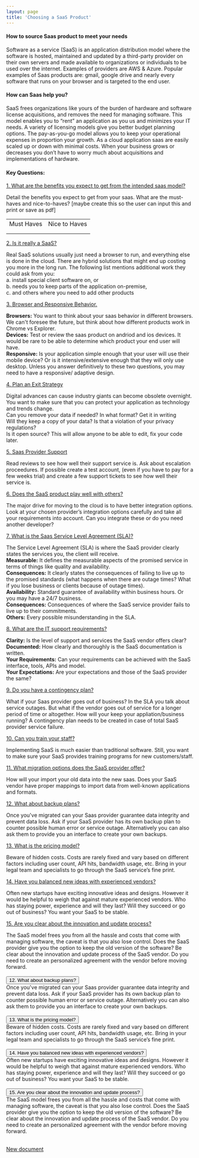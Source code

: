```yaml
---
layout: page
title: 'Choosing a SaaS Product'
---
```


#### How to source Saas product to meet your needs

Software as a service (SaaS) is an application distribution model where the software is hosted, maintained and updated by a third-party provider on their own servers and made available to organizations or individuals to be used over the internet. Examples of providers are AWS & Azure. Popular examples of Saas products are: gmail, google drive and nearly every software that runs on your browser and is targeted to the end user.  

#### How can Saas help you? 
SaaS frees organizations like yours of the burden of hardware and software license acquisitions, and removes the need for managing software. This model enables you to “rent” an application as you us and minimizes your IT needs. A variety of licensing models give you better budget planning options. The pay-as-you-go model allows you to keep your operational expenses in proportion your growth. As a cloud application saas are easily scaled up or down with minimal costs. When your business grows or decreases you don’t have to worry much about acquisitions and implementations of hardware. 

#### Key Questions: 

<a href="#demo1" data-toggle="collapse" i.icon="\f078">1. What are the benefits you expect to get from the intended saas model?</a>
<div id="demo1" class="collapse">
Detail the benefits you expect to get from your saas. What are the must-haves and nice-to-haves? [maybe create this so the user can input this and print or save as pdf]
<table>
  <tr>
    <td>Must Haves</td>
    <td> Nice to Haves</td>
  </tr>
  <tr>
    <td></td>
    <td></td>
  </tr>
    <tr>
    <td></td>
    <td></td>
  </tr>
</table>
</div>



<a href="#demo2" data-toggle="collapse">2. Is it really a SaaS?</a>
<div id="demo2" class="collapse">
Real SaaS solutions usually just need a browser to run, and everything else is done in the cloud. 
There are hybrid solutions that might end up costing you more in the long run. The following list mentions additional work they could ask from you:<br>
a. install special client software on, or <br>
b. needs you to keep parts of the application on-premise, <br>
c. and others where you need to add other products
</div>


<a href="#demo3" data-toggle="collapse">3. Browser and Responsive Behavior.</a>
<div id="demo3" class="collapse">
<strong>Browsers:</strong> You want to think about your saas behavior in different browsers. We can't foresee the future, but think about how different products work in Chrome vs Explorer.<br>
<strong>Devices:</strong> Test or review the saas product on andriod and ios devices. It would be rare to be able to determine which product your end user will have. <br>
<strong>Responsive:</strong>  Is your application simple enough that your user will use their mobile device? Or is it intensive/extensive enough that they will only use desktop. Unless you answer definitively to these two questions, you may need to have a responsive/ adaptive design.
</div>



<a href="#demo4" data-toggle="collapse">4. Plan an Exit Strategy</a>
<div id="demo4" class="collapse">
Digital advances can cause industry giants can become obsolete overnight. You want to make sure that you can protect your application as technology and trends change. <br>  
Can you remove your data if needed? In what format? Get it in writing <br>
Will they keep a copy of your data? Is that a violation of your privacy regulations?  <br>
Is it open source? This will allow anyone to be able to edit, fix your code later.<br>
</div>


<a href="#demo5" data-toggle="collapse">5. Saas Provider Support</a>
<div id="demo5" class="collapse">
Read reviews to see how well their support service is. Ask about escalation proceedures. If possible create a test account, (even if you have to pay for a few weeks trial) and create a few support tickets to see how well their service is. <br> 
</div>


<a href="#demo6" data-toggle="collapse">6. Does the SaaS product play well with others?</a>
<div id="demo6" class="collapse">
The major drive for moving to the cloud is to have better integration options. Look at your chosen provider’s integration options carefully and take all your requirements into account. Can you integrate these or do you need another developer?  <br>
</div>


<a href="#demo7" data-toggle="collapse">7. What is the Saas Service Level Agreement (SLA)?</a>
<div id="demo7" class="collapse">
The Service Level Agreement (SLA) is where the SaaS provider clearly states the services you, the client will receive.<br>
<strong>Measurable:</strong> It defines the measurable aspects of the promised service in terms of things like quality and availability. <br>
<strong>Consequences:</strong> It clearly states the consequences of failing to live up to the promised standards (what happens when there are outage times? What if you lose business or clients because of outage times). <br>
<strong>Availability:</strong> Standard guarantee of availability within business hours. Or you may have a 24/7 business. <br>
<strong>Consequences:</strong> Consequences of where the SaaS service provider fails to live up to their commitments.  <br>
<strong>Others:</strong> Every possible misunderstanding in the SLA.<br>
</div>


<a href="#demo8" data-toggle="collapse">8. What are the IT support requirements?</a>
<div id="demo8" class="collapse">
<strong>Clarity:</strong>  Is the level of support and services the SaaS vendor offers clear? <br>
<strong>Documented:</strong>  How clearly and thoroughly is the SaaS documentation is written. <br>
<strong>Your Requirements:</strong>  Can your requirements can be achieved with the SaaS interface, tools, APIs and model. <br>
<strong>Your Expectations:</strong>  Are your expectations and those of the SaaS provider the same? <br> 
</div>

<a href="#demo9" data-toggle="collapse">9. Do you have a contingency plan?</a>
<div id="demo9" class="collapse">
What if your Saas provider goes out of business? In the SLA you talk about service outages. But what if the vendor goes out of service for a longer period of time or altogether. How will your keep your appliation/business running? A contingency plan needs to be created in case of total SaaS provider service failure.<br>
</div>


<a href="#demo10" data-toggle="collapse">10. Can you train your staff?</a>
<div id="demo10" class="collapse">
Implementing SaaS is much easier than traditional software. Still, you want to make sure your SaaS provides training programs for new customers/staff.<br>
</div>


<a href="#demo11" data-toggle="collapse">11. What migration options does the SaaS provider offer?</a>
<div id="demo11" class="collapse">
How will your import your old data into the new saas. Does your SaaS vendor have proper mappings to import data from well-known applications and formats. <br> 
</div>


<a href="#demo12" data-toggle="collapse"> 12. What about backup plans? </a>
<div id="demo12" class="collapse">
Once you've migrated can your Saas provider guarantee data integrity and prevent data loss. Ask if your SaaS provider has its own backup plan to counter possible human error or service outage. Alternatively you can also ask them to provide you an interface to create your own backups. <br>
</div>


<a href="#demo13" data-toggle="collapse">13. What is the pricing model?</a>
<div id="demo13" class="collapse">
Beware of hidden costs. Costs are rarely fixed and vary based on different factors including user count, API hits, bandwidth usage, etc. Bring in your legal team and specialists to go through the SaaS service’s fine print. <br>
</div>


<a href="#demo14" data-toggle="collapse">14. Have you balanced new ideas with experienced vendors?</a>
<div id="demo14" class="collapse">
Often new startups have exciting innovative ideas and designs. However it would be helpful to weigh that against mature experienced vendors. Who has staying power, experience and will they last? Will they succeed or go out of business? You want your SaaS to be stable. 
</div>


<a href="#demo15" data-toggle="collapse">15. Are you clear about the innovation and update process?</a>
<div id="demo15" class="button8">
The SaaS model frees you from all the hassle and costs that come with managing software, the caveat is that you also lose control. Does the SaaS provider give you the option to keep the old version of the software? Be clear about the innovation and update process of the SaaS vendor.  Do you need to create an personalized agreement with the vendor before moving forward.
</div>
<br>


<div class="container">
  <button type="button" class="collapse" data-toggle="collapse" data-target="#demo13b">12. What about backup plans?</button>
  <div id="demo12b" class="collapse">
Once you've migrated can your Saas provider guarantee data integrity and prevent data loss. Ask if your SaaS provider has its own backup plan to counter possible human error or service outage. Alternatively you can also ask them to provide you an interface to create your own backups. 
  </div>
  <br>
</div>



<div class="container">
  <button type="button" class="button8" data-toggle="collapse" data-target="#demo13b">13. What is the pricing model?</button>
  <div id="demo13b" class="collapse in">
Beware of hidden costs. Costs are rarely fixed and vary based on different factors including user count, API hits, bandwidth usage, etc. Bring in your legal team and specialists to go through the SaaS service’s fine print.
  </div>
  <br>
</div>


<div class="container">
  <button type="button" class="button8" data-toggle="collapse" data-target="#demo14b">14. Have you balanced new ideas with experienced vendors?</button>
  <div id="demo14b" class="collapse in">
Often new startups have exciting innovative ideas and designs. However it would be helpful to weigh that against mature experienced vendors. Who has staying power, experience and will they last? Will they succeed or go out of business? You want your SaaS to be stable. 
  </div>
  <br>
</div>


<div class="container">
  <button type="button" class="button15" data-toggle="collapse" data-target="#demo15b">15. Are you clear about the innovation and update process?</button>
  <div id="demo15b" class="collapse in">
The SaaS model frees you from all the hassle and costs that come with managing software, the caveat is that you also lose control. Does the SaaS provider give you the option to keep the old version of the software? Be clear about the innovation and update process of the SaaS vendor. Do you need to create an personalized agreement with the vendor before moving forward.
  </div>
  <br>
</div>











<a href="something" class="button8">New document</a>